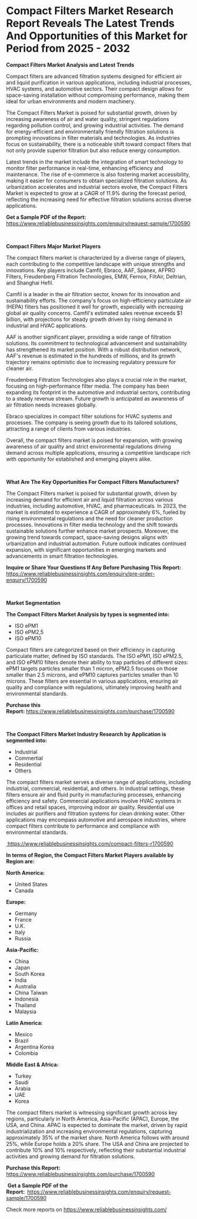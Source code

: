 <p><h1>Compact Filters Market Research Report Reveals The Latest Trends And Opportunities of this Market for Period from 2025 - 2032</h1></p><p><strong>Compact Filters Market Analysis and Latest Trends</strong></p>
<p><p>Compact filters are advanced filtration systems designed for efficient air and liquid purification in various applications, including industrial processes, HVAC systems, and automotive sectors. Their compact design allows for space-saving installation without compromising performance, making them ideal for urban environments and modern machinery.</p><p>The Compact Filters Market is poised for substantial growth, driven by increasing awareness of air and water quality, stringent regulations regarding pollution control, and growing industrial activities. The demand for energy-efficient and environmentally friendly filtration solutions is prompting innovations in filter materials and technologies. As industries focus on sustainability, there is a noticeable shift toward compact filters that not only provide superior filtration but also reduce energy consumption.</p><p>Latest trends in the market include the integration of smart technology to monitor filter performance in real-time, enhancing efficiency and maintenance. The rise of e-commerce is also fostering market accessibility, making it easier for consumers to obtain specialized filtration solutions. As urbanization accelerates and industrial sectors evolve, the Compact Filters Market is expected to grow at a CAGR of 11.9% during the forecast period, reflecting the increasing need for effective filtration solutions across diverse applications.</p></p>
<p><strong>Get a Sample PDF of the Report:&nbsp;</strong> <a href="https://www.reliablebusinessinsights.com/enquiry/request-sample/1700590?utm_campaign=1138&utm_medium=2&utm_source=Github&utm_content=ia&utm_term=09012025&utm_id=compact-filters">https://www.reliablebusinessinsights.com/enquiry/request-sample/1700590</a></p>
<p>&nbsp;</p>
<p><strong>Compact Filters Major Market Players</strong></p>
<p><p>The compact filters market is characterized by a diverse range of players, each contributing to the competitive landscape with unique strengths and innovations. Key players include Camfil, Ebraco, AAF, Spänex, AFPRO Filters, Freudenberg Filtration Technologies, EMW, Fernox, FiltAir, Deltrian, and Shanghai Hefil.</p><p>Camfil is a leader in the air filtration sector, known for its innovation and sustainability efforts. The company's focus on high-efficiency particulate air (HEPA) filters has positioned it well for growth, especially with increasing global air quality concerns. Camfil's estimated sales revenue exceeds $1 billion, with projections for steady growth driven by rising demand in industrial and HVAC applications.</p><p>AAF is another significant player, providing a wide range of filtration solutions. Its commitment to technological advancement and sustainability has strengthened its market position. With a robust distribution network, AAF's revenue is estimated in the hundreds of millions, and its growth trajectory remains optimistic due to increasing regulatory pressure for cleaner air.</p><p>Freudenberg Filtration Technologies also plays a crucial role in the market, focusing on high-performance filter media. The company has been expanding its footprint in the automotive and industrial sectors, contributing to a steady revenue stream. Future growth is anticipated as awareness of air filtration needs increases globally.</p><p>Ebraco specializes in compact filter solutions for HVAC systems and processes. The company is seeing growth due to its tailored solutions, attracting a range of clients from various industries.</p><p>Overall, the compact filters market is poised for expansion, with growing awareness of air quality and strict environmental regulations driving demand across multiple applications, ensuring a competitive landscape rich with opportunity for established and emerging players alike.</p></p>
<p>&nbsp;</p>
<p><strong>What Are The Key Opportunities For Compact Filters Manufacturers?</strong></p>
<p><p>The Compact Filters market is poised for substantial growth, driven by increasing demand for efficient air and liquid filtration across various industries, including automotive, HVAC, and pharmaceuticals. In 2023, the market is estimated to experience a CAGR of approximately 6%, fueled by rising environmental regulations and the need for cleaner production processes. Innovations in filter media technology and the shift towards sustainable solutions further enhance market prospects. Moreover, the growing trend towards compact, space-saving designs aligns with urbanization and industrial automation. Future outlook indicates continued expansion, with significant opportunities in emerging markets and advancements in smart filtration technologies.</p></p>
<p><strong>Inquire or Share Your Questions If Any Before Purchasing This Report:</strong> <a href="https://www.reliablebusinessinsights.com/enquiry/pre-order-enquiry/1700590?utm_campaign=1138&utm_medium=2&utm_source=Github&utm_content=ia&utm_term=09012025&utm_id=compact-filters">https://www.reliablebusinessinsights.com/enquiry/pre-order-enquiry/1700590</a></p>
<p>&nbsp;</p>
<p><strong>Market Segmentation</strong></p>
<p><strong>The Compact Filters Market Analysis by types is segmented into:</strong></p>
<p><ul><li>ISO ePM1</li><li>ISO ePM2,5</li><li>ISO ePM10</li></ul></p>
<p><p>Compact filters are categorized based on their efficiency in capturing particulate matter, defined by ISO standards. The ISO ePM1, ISO ePM2.5, and ISO ePM10 filters denote their ability to trap particles of different sizes: ePM1 targets particles smaller than 1 micron, ePM2.5 focuses on those smaller than 2.5 microns, and ePM10 captures particles smaller than 10 microns. These filters are essential in various applications, ensuring air quality and compliance with regulations, ultimately improving health and environmental standards.</p></p>
<p><strong>Purchase this Report:&nbsp;</strong><a href="https://www.reliablebusinessinsights.com/purchase/1700590?utm_campaign=1138&utm_medium=2&utm_source=Github&utm_content=ia&utm_term=09012025&utm_id=compact-filters">https://www.reliablebusinessinsights.com/purchase/1700590</a></p>
<p>&nbsp;</p>
<p><strong>The Compact Filters Market Industry Research by Application is segmented into:</strong></p>
<p><ul><li>Industrial</li><li>Commertial</li><li>Residential</li><li>Others</li></ul></p>
<p><p>The compact filters market serves a diverse range of applications, including industrial, commercial, residential, and others. In industrial settings, these filters ensure air and fluid purity in manufacturing processes, enhancing efficiency and safety. Commercial applications involve HVAC systems in offices and retail spaces, improving indoor air quality. Residential use includes air purifiers and filtration systems for clean drinking water. Other applications may encompass automotive and aerospace industries, where compact filters contribute to performance and compliance with environmental standards.</p></p>
<p><a href="https://www.reliablebusinessinsights.com/compact-filters-r1700590?utm_campaign=1138&utm_medium=2&utm_source=Github&utm_content=ia&utm_term=09012025&utm_id=compact-filters">&nbsp;https://www.reliablebusinessinsights.com/compact-filters-r1700590</a></p>
<p><strong>In terms of Region, the Compact Filters Market Players available by Region are:</strong></p>
<p>
    <p> <strong> North America: </strong>
        <ul>
            <li>United States</li>
            <li>Canada</li>
        </ul>
        </p> 
    <p> <strong> Europe: </strong>
        <ul>
            <li>Germany</li>
            <li>France</li>
            <li>U.K.</li>
            <li>Italy</li>
            <li>Russia</li>
        </ul>
        </p> 
    <p> <strong> Asia-Pacific: </strong>
        <ul>
            <li>China</li>
            <li>Japan</li>
            <li>South Korea</li>
            <li>India</li>
            <li>Australia</li>
            <li>China Taiwan</li>
            <li>Indonesia</li>
            <li>Thailand</li>
            <li>Malaysia</li>
        </ul>
        </p> 
    <p> <strong> Latin America: </strong>
        <ul>
            <li>Mexico</li>
            <li>Brazil</li>
            <li>Argentina Korea</li>
            <li>Colombia</li>
        </ul>
        </p> 
    <p> <strong> Middle East & Africa: </strong>
        <ul>
            <li>Turkey</li>
            <li>Saudi</li>
            <li>Arabia</li>
            <li>UAE</li>
            <li>Korea</li>
        </ul>
    </p>
    </p>
<p><p>The compact filters market is witnessing significant growth across key regions, particularly in North America, Asia-Pacific (APAC), Europe, the USA, and China. APAC is expected to dominate the market, driven by rapid industrialization and increasing environmental regulations, capturing approximately 35% of the market share. North America follows with around 25%, while Europe holds a 20% share. The USA and China are projected to contribute 10% and 10% respectively, reflecting their substantial industrial activities and growing demand for filtration solutions.</p></p>
<p><strong>Purchase this Report: </strong><a href="https://www.reliablebusinessinsights.com/purchase/1700590?utm_campaign=1138&utm_medium=2&utm_source=Github&utm_content=ia&utm_term=09012025&utm_id=compact-filters">https://www.reliablebusinessinsights.com/purchase/1700590</a></p>
<p>&nbsp;<strong>Get a Sample PDF of the Report:&nbsp;&nbsp;</strong><a href="https://www.reliablebusinessinsights.com/enquiry/request-sample/1700590?utm_campaign=1138&utm_medium=2&utm_source=Github&utm_content=ia&utm_term=09012025&utm_id=compact-filters">https://www.reliablebusinessinsights.com/enquiry/request-sample/1700590</a></p>
<p><strong></strong></p>
<p>Check more reports on <a href="https://www.reliablebusinessinsights.com/?utm_campaign=1138&utm_medium=2&utm_source=Github&utm_content=ia&utm_term=09012025&utm_id=compact-filters">https://www.reliablebusinessinsights.com/</a></p>